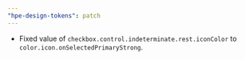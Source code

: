```yaml
---
"hpe-design-tokens": patch
---
```


- Fixed value of `checkbox.control.indeterminate.rest.iconColor` to `color.icon.onSelectedPrimaryStrong`.
